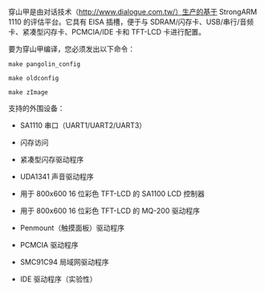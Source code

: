 穿山甲是由对话技术（http://www.dialogue.com.tw/）生产的基于 StrongARM 1110 的评估平台。它具有 EISA 插槽，便于与 SDRAM/闪存卡、USB/串行/音频卡、紧凑型闪存卡、PCMCIA/IDE 卡和 TFT-LCD 卡进行配置。

要为穿山甲编译，您必须发出以下命令：

`make pangolin_config`

`make oldconfig`

`make zImage`

支持的外围设备：

- SA1110 串口（UART1/UART2/UART3）

- 闪存访问

- 紧凑型闪存驱动程序

- UDA1341 声音驱动程序

- 用于 800x600 16 位彩色 TFT-LCD 的 SA1100 LCD 控制器

- 用于 800x600 16 位彩色 TFT-LCD 的 MQ-200 驱动程序

- Penmount（触摸面板）驱动程序

- PCMCIA 驱动程序

- SMC91C94 局域网驱动程序

- IDE 驱动程序（实验性）